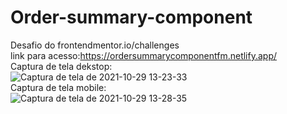 # Order-summary-component
Desafio do frontendmentor.io/challenges
<br>
link para acesso:https://ordersummarycomponentfm.netlify.app/
<br>
Captura de tela dekstop:
<br>
![Captura de tela de 2021-10-29 13-23-33](https://user-images.githubusercontent.com/91329679/145496482-bb37953c-e395-45d5-a338-2f6d1e96d4b7.png)
<br>
Captura de tela mobile:
<br>
![Captura de tela de 2021-10-29 13-28-35](https://user-images.githubusercontent.com/91329679/145496504-8b397f85-d985-4869-b7b1-b16e7eb10055.png)
